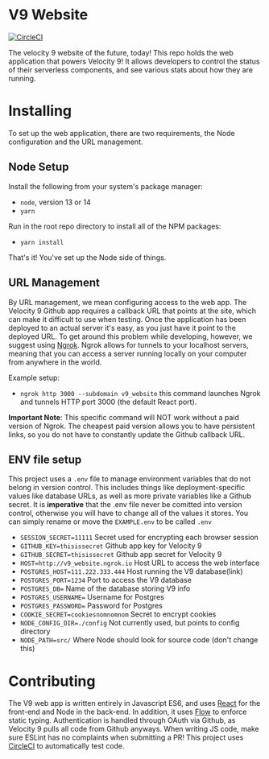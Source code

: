 V9 Website
=========
[![CircleCI](https://circleci.com/gh/velocity-9/v9_website.svg?style=svg)](https://circleci.com/gh/velocity-9/v9_website)

The velocity 9 website of the future, today!
This repo holds the web application that powers Velocity 9!
It allows developers to control the status of their serverless components, and see various stats about how they are running.

# Installing
To set up the web application, there are two requirements, the Node configuration and the URL management.

## Node Setup
Install the following from your system's package manager:
- `node`, version 13 or 14
- `yarn`

Run in the root repo directory to install all of the NPM packages:
- `yarn install`

That's it! You've set up the Node side of things.

## URL Management
By URL management, we mean configuring access to the web app.
The Velocity 9 Github app requires a callback URL that points at the site, which can make it difficult to use when testing.
Once the application has been deployed to an actual server it's easy, as you just have it point to the deployed URL.
To get around this problem while developing, however, we suggest using [Ngrok](https://ngrok.com/).
Ngrok allows for tunnels to your localhost servers, meaning that you can access a server running locally on your computer from anywhere in the world.

Example setup:
- `ngrok http 3000 --subdomain v9_website` this command launches Ngrok and tunnels HTTP port 3000 (the default React port).

__Important Note__: This specific command will NOT work without a paid version of Ngrok.
The cheapest paid version allows you to have persistent links, so you do not have to constantly update the Github callback URL.

## ENV file setup
This project uses a `.env` file to manage environment variables that do not belong in version control.
This includes things like deployment-specific values like database URLs, as well as more private variables like a Github secret.
It is __imperative__ that the .env file never be comitted into version control, otherwise you will have to change all of the values it stores.
You can simply rename or move the `EXAMPLE.env` to be called `.env`

- `SESSION_SECRET=11111` Secret used for encrypting each browser session
- `GITHUB_KEY=thisissecret` Github app key for Velocity 9
- `GITHUB_SECRET=thisissecret` Github app secret for Velocity 9
- `HOST=http://v9_website.ngrok.io` Host URL to access the web interface
- `POSTGRES_HOST=111.222.333.444` Host running the V9 database(link)
- `POSTGRES_PORT=1234` Port to access the V9 database
- `POSTGRES_DB=` Name of the database storing V9 info
- `POSTGRES_USERNAME=` Username for Postgres
- `POSTGRES_PASSWORD=` Password for Postgres
- `COOKIE_SECRET=cookiesnomnomnom` Secret to encrypt cookies
- `NODE_CONFIG_DIR=./config` Not currently used, but points to config directory
- `NODE_PATH=src/` Where Node should look for source code (don't change this)

# Contributing
The V9 web app is written entirely in Javascript ES6, and uses [React](https://reactjs.org/) for the front-end and Node in the back-end.
In addition, it uses [Flow](https://flow.org/) to enforce static typing. 
Authentication is handled through OAuth via Github, as Velocity 9 pulls all code from Github anyways.
When writing JS code, make sure ESLint has no complaints when submitting a PR!
This project uses [CircleCI](https://circleci.com/) to automatically test code.
